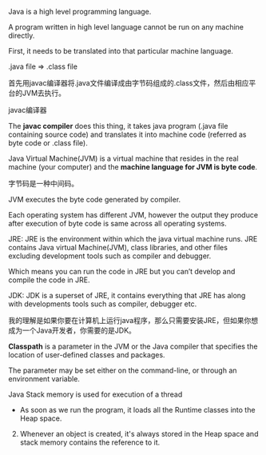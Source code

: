 Java is a high level programming language.

A program written in high level language cannot be run on any machine directly.

First, it needs to be translated into that particular machine language.

.java file => .class file

首先用javac编译器将.java文件编译成由字节码组成的.class文件，然后由相应平台的JVM去执行。

javac编译器

The **javac compiler** does this thing, it takes java program (.java file containing source code) and translates it into machine code (referred as byte code or .class file).

Java Virtual Machine(JVM) is a virtual machine that resides in the real machine (your computer) and the **machine language for JVM is byte code**.

字节码是一种中间码。

JVM executes the byte code generated by compiler.

Each operating system has different JVM, however the output they produce after execution of byte code is same across all operating systems.

JRE: JRE is the environment within which the java virtual machine runs. JRE contains Java virtual Machine(JVM), class libraries, and other files excluding development tools such as compiler and debugger.

Which means you can run the code in JRE but you can’t develop and compile the code in JRE.

JDK: JDK is a superset of JRE, it contains everything that JRE has along with developments tools such as compiler, debugger etc.

我的理解是如果你要在计算机上运行java程序，那么只需要安装JRE，但如果你想成为一个Java开发者，你需要的是JDK。

**Classpath** is a parameter in the JVM or the Java compiler that specifies the location of user-defined classes and packages.

The parameter may be set either on the command-line, or through an environment variable.

Java Stack memory is used for execution of a thread

- As soon as we run the program, it loads all the Runtime classes into the Heap space.

2. Whenever an object is created, it's always stored in the Heap space and stack memory contains the reference to it.